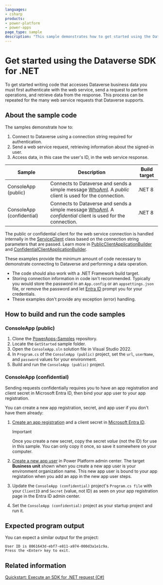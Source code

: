 ```yaml
---
languages:
- csharp
products:
- power-platform
- power-apps
page_type: sample
description: "This sample demonstrates how to get started using the Dataverse SDK for .NET."
---
```

# Get started using the Dataverse SDK for .NET

To get started writing code that accesses Dataverse business data you must first authenticate with the web service, send a request to perform operations, and retrieve data from the response. This process can be repeated for the many web service requests that Dataverse supports.

## About the sample code

The samples demonstrate how to:

1. Connect to Dataverse using a connection string required for authentication.
2. Send a web service request, retrieving information about the signed-in user.
3. Access data, in this case the user's ID, in the web service response.

| Sample | Description | Build target |
|--------|-------------|--------------|
| ConsoleApp (public) | Connects to Dataverse and sends a simple message [WhoAmI](https://learn.microsoft.com/dotnet/api/microsoft.crm.sdk.messages.whoamirequest). A *public* client is used for the connection. | .NET 8 |
| ConsoleApp (confidential) |Connects to Dataverse and sends a simple message [WhoAmI](https://learn.microsoft.com/dotnet/api/microsoft.crm.sdk.messages.whoamirequest). A *confidential* client is used for the connection. | .NET 8 |

The public or confidential client for the web service connection is handled internally in the [ServiceClient](https://learn.microsoft.com/dotnet/api/microsoft.powerplatform.dataverse.client.serviceclient) class based on the connection string parameters that are passed. Learn more in [PublicClientApplicationBuilder](https://learn.microsoft.com/dotnet/api/microsoft.identity.client.publicclientapplicationbuilder) and [ConfidentialClientApplicationBuilder](https://learn.microsoft.com/dotnet/api/microsoft.identity.client.confidentialclientapplicationbuilder).

These examples provide the minimum amount of code necessary to demonstrate connecting to Dataverse and performing a data operation.

- The code should also work with a .NET Framework build target.
- Storing connection information in code isn't recommended. Typically you would store the password in an `App.config` or an `appsettings.json` file, or remove the password and let [Entra ID](https://learn.microsoft.com/en-us/entra/fundamentals/whatis) prompt you for your credentials.
- These examples don't provide any exception (error) handling.

## How to build and run the code samples

### ConsoleApp (public)

1. Clone the [PowerApps-Samples](https://github.com/microsoft/PowerApps-Samples) repository.
1. Locate the `GetStarted` sample folder.
1. Open the `ConsoleApp.sln` solution file in Visual Studio 2022.
1. In `Program.cs` of the `ConsoleApp (public)` project, set the `url`, `userName`, and `password` values for your environment.
1. Build and run the `ConsoleApp (public)` project.

### ConsoleApp (confidential)

Sending requests confidentially requires you to have an app registration and client secret in Microsoft Entra ID, then bind your app user to your app registration.

You can create a new app registration, secret, and app user if you don't have them already:

1. [Create an app registration](https://learn.microsoft.com/en-us/power-apps/developer/data-platform/walkthrough-register-app-azure-active-directory#create-the-app-registration) and a client secret in [Microsoft Entra ID](https://entra.microsoft.com/).

   > [!IMPORTANT]
   > Once you create a new secret, copy the secret *value* (not the ID) for use in this sample. You can only copy it once, so save it somewhere on your computer.
1. [Create a new app user](https://learn.microsoft.com/en-us/power-apps/developer/data-platform/walkthrough-register-app-azure-active-directory#create-a-new-app-user) in Power Platform admin center. The target **Business unit** shown when you create a new app user is your environment organization name. This new app user is bound to your app registation when you add an app in the new app user steps.
1. Update the `ConsoleApp (confidential)` project's `Program.cs file` with your `ClientID` and `Secret` (value, not ID) as seen on your app registration page in the Entra ID admin center.
1. Set the `ConsoleApp (confidential)` project as your startup project and run it.

## Expected program output

You can expect a similar output for the project:

```
User ID is 8061643d-ebf7-e811-a974-000d3a1e1c9a.
Press the <Enter> key to exit.
```

## Related information

[Quickstart: Execute an SDK for .NET request (C#)](https://learn.microsoft.com/power-apps/developer/data-platform/org-service/quick-start-org-service-console-app)

